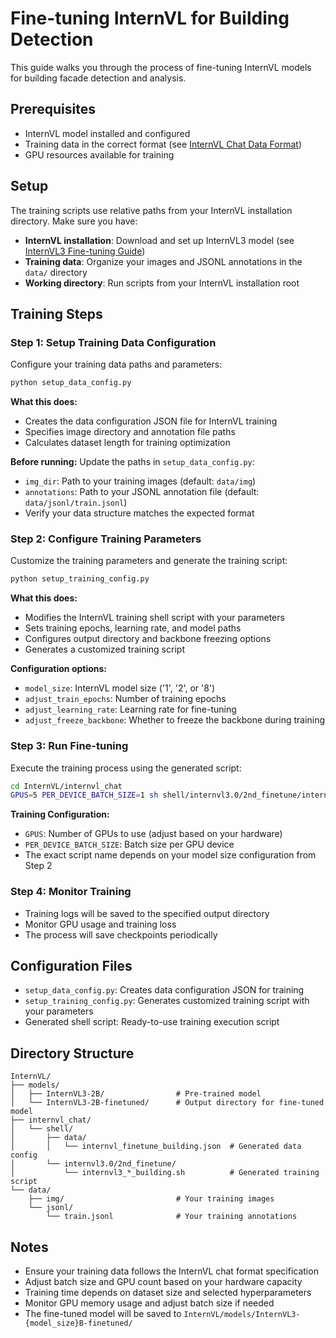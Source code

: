 
# Fine-tuning InternVL for Building Detection

This guide walks you through the process of fine-tuning InternVL models for building facade detection and analysis.

## Prerequisites

- InternVL model installed and configured
- Training data in the correct format (see [InternVL Chat Data Format](https://internvl.readthedocs.io/en/latest/get_started/chat_data_format.html))
- GPU resources available for training

## Setup

The training scripts use relative paths from your InternVL installation directory. Make sure you have:

- **InternVL installation**: Download and set up InternVL3 model (see [InternVL3 Fine-tuning Guide](https://internvl.readthedocs.io/en/latest/internvl3.0/finetune.html))
- **Training data**: Organize your images and JSONL annotations in the `data/` directory
- **Working directory**: Run scripts from your InternVL installation root

## Training Steps

### Step 1: Setup Training Data Configuration

Configure your training data paths and parameters:

```bash
python setup_data_config.py
```

**What this does:**
- Creates the data configuration JSON file for InternVL training
- Specifies image directory and annotation file paths
- Calculates dataset length for training optimization

**Before running:** Update the paths in `setup_data_config.py`:
- `img_dir`: Path to your training images (default: `data/img`)
- `annotations`: Path to your JSONL annotation file (default: `data/jsonl/train.jsonl`)
- Verify your data structure matches the expected format

### Step 2: Configure Training Parameters

Customize the training parameters and generate the training script:

```bash
python setup_training_config.py
```

**What this does:**
- Modifies the InternVL training shell script with your parameters
- Sets training epochs, learning rate, and model paths
- Configures output directory and backbone freezing options
- Generates a customized training script

**Configuration options:**
- `model_size`: InternVL model size ('1', '2', or '8')
- `adjust_train_epochs`: Number of training epochs
- `adjust_learning_rate`: Learning rate for fine-tuning
- `adjust_freeze_backbone`: Whether to freeze the backbone during training

### Step 3: Run Fine-tuning

Execute the training process using the generated script:

```bash
cd InternVL/internvl_chat
GPUS=5 PER_DEVICE_BATCH_SIZE=1 sh shell/internvl3.0/2nd_finetune/internvl3_2b_dynamic_res_2nd_finetune_full_building.sh
```

**Training Configuration:**
- `GPUS`: Number of GPUs to use (adjust based on your hardware)  
- `PER_DEVICE_BATCH_SIZE`: Batch size per GPU device
- The exact script name depends on your model size configuration from Step 2

### Step 4: Monitor Training

- Training logs will be saved to the specified output directory
- Monitor GPU usage and training loss
- The process will save checkpoints periodically

## Configuration Files

- `setup_data_config.py`: Creates data configuration JSON for training
- `setup_training_config.py`: Generates customized training script with your parameters
- Generated shell script: Ready-to-use training execution script

## Directory Structure

```
InternVL/
├── models/
│   ├── InternVL3-2B/                # Pre-trained model
│   └── InternVL3-2B-finetuned/      # Output directory for fine-tuned model
├── internvl_chat/
│   └── shell/
│       ├── data/
│       │   └── internvl_finetune_building.json  # Generated data config
│       └── internvl3.0/2nd_finetune/
│           └── internvl3_*_building.sh          # Generated training script
└── data/
    ├── img/                         # Your training images
    └── jsonl/
        └── train.jsonl              # Your training annotations
```

## Notes

- Ensure your training data follows the InternVL chat format specification
- Adjust batch size and GPU count based on your hardware capacity
- Training time depends on dataset size and selected hyperparameters
- Monitor GPU memory usage and adjust batch size if needed
- The fine-tuned model will be saved to `InternVL/models/InternVL3-{model_size}B-finetuned/`